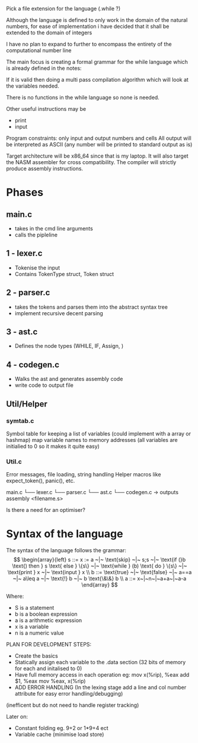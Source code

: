 Pick a file extension for the language (.while ?)

Although the language is defined to only work in the domain of the natural numbers, for ease of implementation i have decided that it shall be extended to the domain of integers

I have no plan to expand to further to encompass the entirety of the computational number line

The main focus is creating a formal grammar for the while language which is already defined in the notes:

If it is valid then doing a multi pass compilation algorithm which will look at the variables needed.

There is no functions in the while language so none is needed.

Other useful instructions may be

- print
- input

Program constraints: only input and output numbers and cells
All output will be interpreted as ASCII (any number will be printed to standard output as is)

Target architecture will be x86_64 since that is my laptop. It will also target the NASM assembler for cross compatibility.
The compiler will strictly produce assembly instructions.

# Phases

## main.c

- takes in the cmd line arguments
- calls the pipleline

## 1 - lexer.c

- Tokenise the input
- Contains TokenType struct, Token struct

## 2 - parser.c

- takes the tokens and parses them into the abstract syntax tree
- implement recursive decent parsing

## 3 - ast.c

- Defines the node types (WHILE, IF, Assign, )

## 4 - codegen.c

- Walks the ast and generates assembly code
- write code to output file

## Util/Helper

### symtab.c

Symbol table for keeping a list of variables (could implement with a array or hashmap)
map variable names to memory addresses (all variables are initialied to 0 so it makes it quite easy)

### Util.c

Error messages, file loading, string handling
Helper macros like expect_token(), panic(), etc.

main.c
 └── lexer.c
       └── parser.c
             └── ast.c
                   └── codegen.c → outputs assembly <filename.s>

Is there a need for an optimiser?

# Syntax of the language

The syntax of the language follows the grammar:
$$
\begin{array}{left}
s ::= x := a ~|~ \text{skip} ~|~ s;s ~|~ \text{if (}b \text{) then } s \text{ else } \{s\} ~|~ \text{while } (b) \text{ do } \{s\} ~|~ \text{print } x ~|~ \text{input } x \\
b ::= \text{true} ~|~ \text{false} ~|~ a==a ~|~ a\leq a ~|~ \text{!} b ~|~ b \text{\&\&} b \\
a ::= x~|~n~|~a+a~|~a-a
\end{array}
$$

Where:

- S is a statement
- b is a boolean expression
- a is a arithmetic expression
- x is a variable
- n is a numeric value

PLAN FOR DEVELOPMENT STEPS:

- Create the basics
- Statically assign each variable to the .data section (32 bits of memory for each and initalised to 0)
- Have full memory access in each operation eg:
mov x(%rip), %eax
add $1, %eax
mov %eax, x(%rip)
- ADD ERROR HANDLING (In the lexing stage add a line and col number attribute for easy error handling/debugging)

(inefficent but do not need to handle register tracking)

Later on:

- Constant folding eg. 9+2 or 1*9+4 ect
- Variable cache (minimise load store)
